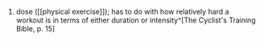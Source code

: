 1. dose ([[physical exercise]]); has to do with how relatively hard a workout is in terms of either duration or intensity^[The Cyclist's Training Bible, p. 15]